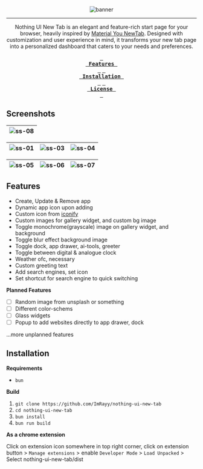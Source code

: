 <div align="center">
<img src="https://ik.imagekit.io/rayshold/projects/nothing-ui-new-tab/banner.png?updatedAt=1735063786358" alt="banner"/> 
<hr/>

<p>Nothing UI New Tab is an elegant and feature-rich start page for your browser, heavily inspired by <a href="https://github.com/XengShi/materialYouNewTab" target="_blank">Material You NewTab</a>. Designed with customization and user experience in mind, it transforms your new tab page into a personalized dashboard that caters to your needs and preferences.</p>

**[<kbd> <br> Features <br> </kbd>](#features)**
**[<kbd> <br> Installation <br> </kbd>](#installation)**
**[<kbd> <br> License <br> </kbd>][License]**

[License]: "https://github.com/ImRayy/nothing-ui-new-tab/blob/main/LICENSE"
</div>

## Screenshots
|![ss-08](https://ik.imagekit.io/rayshold/projects/nothing-ui-new-tab/screenshot-08.png?updatedAt=1735060634920&tr=w-1389%2Ch-692%2Cfo-custom%2Ccm-extract)|
|--|

|![ss-01](https://ik.imagekit.io/rayshold/projects/nothing-ui-new-tab/screenshot-02.png)|![ss-03](https://ik.imagekit.io/rayshold/projects/nothing-ui-new-tab/screenshot-03.png)|![ss-04](https://ik.imagekit.io/rayshold/projects/nothing-ui-new-tab/screenshot-04.png)|
|---|---|---|

|![ss-05](https://ik.imagekit.io/rayshold/projects/nothing-ui-new-tab/screenshot-05.png)|![ss-06](https://ik.imagekit.io/rayshold/projects/nothing-ui-new-tab/screenshot-06.png)|![ss-07](https://ik.imagekit.io/rayshold/projects/nothing-ui-new-tab/screenshot-07.png)|
|---|---|---|

## Features

- Create, Update & Remove app
- Dynamic app icon upon adding
- Custom icon from [iconify](https://icon-sets.iconify.design/)
- Custom images for gallery widget, and custom bg image
- Toggle monochrome(grayscale) image on gallery widget, and background
- Toggle blur effect background image
- Toggle dock, app drawer, ai-tools, greeter
- Toggle between digital & analogue clock
- Weather ofc, necessary
- Custom greeting text
- Add search engines, set icon
- Set shortcut for search engine to quick switching

**Planned Features** 
- [ ] Random image from unsplash or something
- [ ] Different color-schems
- [ ] Glass widgets
- [ ] Popup to add websites directly to app drawer, dock

...more unplanned features

## Installation

**Requirements**

- `bun`

**Build** 

1. `git clone https://github.com/ImRayy/nothing-ui-new-tab`
2. `cd nothing-ui-new-tab`
3. `bun install`
4. `bun run build`

**As a chrome extension**

Click on extension icon somewhere in top right corner, click on extension button > `Manage extensions` > enable `Developer Mode`  > `Load Unpacked` > Select nothing-ui-new-tab/dist
